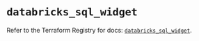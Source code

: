 # `databricks_sql_widget`

Refer to the Terraform Registry for docs: [`databricks_sql_widget`](https://registry.terraform.io/providers/databricks/databricks/1.43.0/docs/resources/sql_widget).
